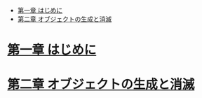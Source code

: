 - [第一章 はじめに](#第一章-はじめに)
- [第二章 オブジェクトの生成と消滅](#第二章-オブジェクトの生成と消滅)

# [第一章 はじめに](./Introduction.md)
# [第二章 オブジェクトの生成と消滅](./ObjectLifecycle.md)